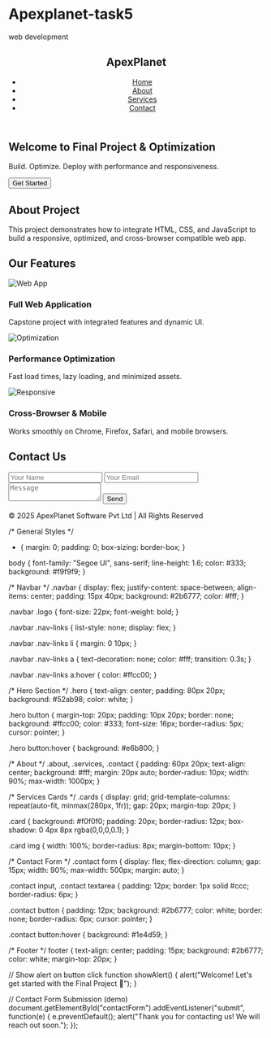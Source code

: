# Apexplanet-task5
web development
<!DOCTYPE html>
<html lang="en">
<head>
  <meta charset="UTF-8">
  <meta name="viewport" content="width=device-width, initial-scale=1.0">
  <title>Final Project - ApexPlanet</title>
  <link rel="stylesheet" href="task5.css">
</head>
<body>
  <!-- Header -->
  <header>
    <nav class="navbar">
      <h1 class="logo">ApexPlanet</h1>
      <ul class="nav-links">
        <li><a href="#home">Home</a></li>
        <li><a href="#about">About</a></li>
        <li><a href="#services">Services</a></li>
        <li><a href="#contact">Contact</a></li>
      </ul>
    </nav>
  </header>

  <!-- Hero Section -->
  <section id="home" class="hero">
    <h2>Welcome to Final Project & Optimization</h2>
    <p>Build. Optimize. Deploy with performance and responsiveness.</p>
    <button onclick="showAlert()">Get Started</button>
  </section>

  <!-- About Section -->
  <section id="about" class="about">
    <h2>About Project</h2>
    <p>
      This project demonstrates how to integrate HTML, CSS, and JavaScript 
      to build a responsive, optimized, and cross-browser compatible web app.
    </p>
  </section>

  <!-- Services Section -->
  <section id="services" class="services">
    <h2>Our Features</h2>
    <div class="cards">
      <div class="card">
        <img src="https://via.placeholder.com/300" alt="Web App" loading="lazy">
        <h3>Full Web Application</h3>
        <p>Capstone project with integrated features and dynamic UI.</p>
      </div>
      <div class="card">
        <img src="https://via.placeholder.com/300" alt="Optimization" loading="lazy">
        <h3>Performance Optimization</h3>
        <p>Fast load times, lazy loading, and minimized assets.</p>
      </div>
      <div class="card">
        <img src="https://via.placeholder.com/300" alt="Responsive" loading="lazy">
        <h3>Cross-Browser & Mobile</h3>
        <p>Works smoothly on Chrome, Firefox, Safari, and mobile browsers.</p>
      </div>
    </div>
  </section>

  <!-- Contact Section -->
  <section id="contact" class="contact">
    <h2>Contact Us</h2>
    <form id="contactForm">
      <input type="text" placeholder="Your Name" required>
      <input type="email" placeholder="Your Email" required>
      <textarea placeholder="Message" required></textarea>
      <button type="submit">Send</button>
    </form>
  </section>

  <!-- Footer -->
  <footer>
    <p>&copy; 2025 ApexPlanet Software Pvt Ltd | All Rights Reserved</p>
  </footer>

  <script src="task5.js"></script>
</body>
</html>



/* General Styles */
* {
  margin: 0;
  padding: 0;
  box-sizing: border-box;
}

body {
  font-family: "Segoe UI", sans-serif;
  line-height: 1.6;
  color: #333;
  background: #f9f9f9;
}

/* Navbar */
.navbar {
  display: flex;
  justify-content: space-between;
  align-items: center;
  padding: 15px 40px;
  background: #2b6777;
  color: #fff;
}

.navbar .logo {
  font-size: 22px;
  font-weight: bold;
}

.navbar .nav-links {
  list-style: none;
  display: flex;
}

.navbar .nav-links li {
  margin: 0 10px;
}

.navbar .nav-links a {
  text-decoration: none;
  color: #fff;
  transition: 0.3s;
}

.navbar .nav-links a:hover {
  color: #ffcc00;
}

/* Hero Section */
.hero {
  text-align: center;
  padding: 80px 20px;
  background: #52ab98;
  color: white;
}

.hero button {
  margin-top: 20px;
  padding: 10px 20px;
  border: none;
  background: #ffcc00;
  color: #333;
  font-size: 16px;
  border-radius: 5px;
  cursor: pointer;
}

.hero button:hover {
  background: #e6b800;
}

/* About */
.about, .services, .contact {
  padding: 60px 20px;
  text-align: center;
  background: #fff;
  margin: 20px auto;
  border-radius: 10px;
  width: 90%;
  max-width: 1000px;
}

/* Services Cards */
.cards {
  display: grid;
  grid-template-columns: repeat(auto-fit, minmax(280px, 1fr));
  gap: 20px;
  margin-top: 20px;
}

.card {
  background: #f0f0f0;
  padding: 20px;
  border-radius: 12px;
  box-shadow: 0 4px 8px rgba(0,0,0,0.1);
}

.card img {
  width: 100%;
  border-radius: 8px;
  margin-bottom: 10px;
}

/* Contact Form */
.contact form {
  display: flex;
  flex-direction: column;
  gap: 15px;
  width: 90%;
  max-width: 500px;
  margin: auto;
}

.contact input, .contact textarea {
  padding: 12px;
  border: 1px solid #ccc;
  border-radius: 6px;
}

.contact button {
  padding: 12px;
  background: #2b6777;
  color: white;
  border: none;
  border-radius: 6px;
  cursor: pointer;
}

.contact button:hover {
  background: #1e4d59;
}

/* Footer */
footer {
  text-align: center;
  padding: 15px;
  background: #2b6777;
  color: white;
  margin-top: 20px;
}



// Show alert on button click
function showAlert() {
  alert("Welcome! Let's get started with the Final Project 🚀");
}

// Contact Form Submission (demo)
document.getElementById("contactForm").addEventListener("submit", function(e) {
  e.preventDefault();
  alert("Thank you for contacting us! We will reach out soon.");
});
